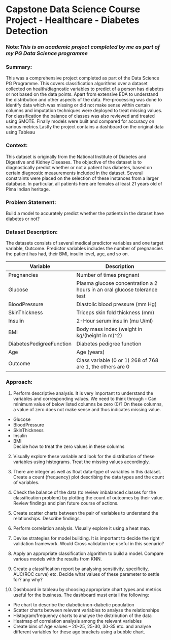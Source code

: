 # Capstone Data Science Course Project - Healthcare - Diabetes Detection

### Note:_This is an academic project completed by me as part of my PG Data Science programme_

### Summary:
This was a comprehensive project completed as part of the Data Science PG Programme. This covers classification algorithms over a dataset collected on health/diagnostic variables to predict of a person has diabetes or not based on the data points. Apart from extensive EDA to understand the distribution and other aspects of the data. Pre-processing was done to identify data which was missing or did not make sense within certain columns and imputation techniques were deployed to treat missing values. For classification the balance of classes was also reviewed and treated using SMOTE. Finally models were built and compared for accuracy on various metrics.Lastly the project contains a dashboard on the original data using Tableau

### Context:
This dataset is originally from the National Institute of Diabetes and Digestive and Kidney Diseases. The objective of the dataset is to diagnostically predict whether or not a patient has diabetes, based on certain diagnostic measurements included in the dataset. Several constraints were placed on the selection of these instances from a larger database. In particular, all patients here are females at least 21 years old of Pima Indian heritage.

### Problem Statement:
Build a model to accurately predict whether the patients in the dataset have diabetes or not?

### Dataset Description:
The datasets consists of several medical predictor variables and one target variable, Outcome. Predictor variables includes the number of pregnancies the patient has had, their BMI, insulin level, age, and so on.

|Variable | Description |
|-----|-----|
|Pregnancies | Number of times pregnant|
|Glucose | Plasma glucose concentration a 2 hours in an oral glucose tolerance test|
|BloodPressure | Diastolic blood pressure (mm Hg)|
|SkinThickness | Triceps skin fold thickness (mm)|
|Insulin | 2-Hour serum insulin (mu U/ml)|
|BMI | Body mass index (weight in kg/(height in m)^2)|
|DiabetesPedigreeFunction | Diabetes pedigree function|
|Age | Age (years)|
|Outcome | Class variable (0 or 1) 268 of 768 are 1, the others are 0|

### Approach:  

1.	Perform descriptive analysis. It is very important to understand the variables and corresponding values. We need to think through - Can minimum value of below listed columns be zero (0)? On these columns, a value of zero does not make sense and thus indicates missing value.
* Glucose
* BloodPressure
* SkinThickness
* Insulin
* BMI 
</br>Decide how to treat the zero values in these columns

2.	Visually explore these variable and look for the distribution of these variables using histograms. Treat the missing values accordingly.

3.	There are integer as well as float data-type of variables in this dataset. Create a count (frequency) plot describing the data types and the count of variables. 

4. Check the balance of the data (to review imbalanced classes for the classification problem) by plotting the count of outcomes by their value. Review findings and plan future course of actions.

5.	Create scatter charts between the pair of variables to understand the relationships. Describe findings.

6.	Perform correlation analysis. Visually explore it using a heat map.

7.	Devise strategies for model building. It is important to decide the right validation framework. Would Cross validation be useful in this scenario?

8.	Apply an appropriate classification algorithm to build a model. Compare various models with the results from KNN.

9.	Create a classification report by analysing sensitivity, specificity, AUC(ROC curve) etc. Decide what values of these parameter to settle for? any why?

10. Dashboard in tableau by choosing appropriate chart types and metrics useful for the business. The dashboard must entail the following:    
  * Pie chart to describe the diabetic/non-diabetic population
  * Scatter charts between relevant variables to analyse the relationships
  * Histogram/frequency charts to analyse the distribution of the data
  * Heatmap of correlation analysis among the relevant variables
  * Create bins of Age values – 20-25, 25-30, 30-35 etc. and analyse different variables for these age brackets using a bubble chart. 










